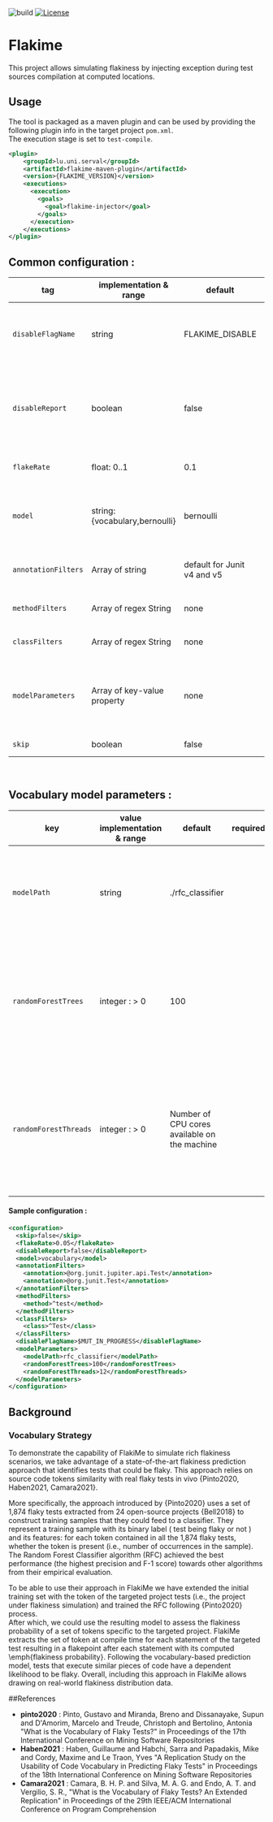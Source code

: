 ![build](https://github.com/UL-SnT-Serval/flakime/actions/workflows/build.yml/badge.svg)
[![License](https://img.shields.io/badge/License-Apache%202.0-blue.svg)](https://opensource.org/licenses/Apache-2.0)

# Flakime 
This project allows simulating flakiness by injecting exception during test sources compilation at computed locations.

## Usage
The tool is packaged as a maven plugin and can be used by providing the following plugin info in the target project `pom.xml`. \
The execution stage is set to `test-compile`.
```xml
<plugin>
    <groupId>lu.uni.serval</groupId>
    <artifactId>flakime-maven-plugin</artifactId>
    <version>{FLAKIME_VERSION}</version>
    <executions>
      <execution>
        <goals>
          <goal>flakime-injector</goal>
        </goals>
      </execution>
    </executions>
</plugin>
```


## Common configuration :
| tag                  | implementation & range                                 | default  | required | description                                                                    |
|----------------------|--------------------------------------------------------|-----------------------|----------|--------------------------------------------------------------------------------|
| `disableFlagName`    | string                                                 | FLAKIME_DISABLE       |          | The environment variable name of the flag disabling flakime   |
| `disableReport`      | boolean                                                | false                 |          | Allows to disable the generation of output files reporting the flake point for each test methods
| `flakeRate`          | float: 0..1                                            | 0.1                  |          | The nominal flake rate you wish to inject   |
| `model`           | string: {vocabulary,bernoulli}                         | bernoulli             |          | The model with which the flakiness probability of a test will be calculated |
| `annotationFilters`    | Array of string                                        | default for Junit v4 and v5                    |       | Test annotation to consider for flakime `@`                   |
| `methodFilters` | Array of regex String                           | none                  |          | Method name to consider for flakime|  
| `classFilters` | Array of regex String                           | none                  |          | Class name to consider for flakime|  
| `modelParameters` | Array of key-value property                            | none                  |          | The parameters specific to each model implementation (see desc. bellow)     |
| `skip` | boolean                           | false                  |          | Skip flakime execution|  
<br>

## Vocabulary model parameters :
| key                   | value implementation & range | default                                            | required                            | description                                                                                               |
|-----------------------|--------------------|----------------------------------------------------|-------------------------------------|-----------------------------------------------------------------------------------------------------------|
| `modelPath`           | string             | ./rfc_classifier                                                 |  | The path to the pre-trained serialized model, if not present a new model will be trained                                                             |
| `randomForestTrees`   | integer : > 0      | 100                                                |                                     | The number of Trees the random forest will be composed of. (No effect if `trainModel` is set to false)    |
| `randomForestThreads` | integer : > 0      | Number of CPU cores available on the machine       |                                     | The number of threads used during the random forest training. (No effect if `trainModel` is set to false) |

#### Sample configuration :
```xml
<configuration>
  <skip>false</skip>  
  <flakeRate>0.05</flakeRate>
  <disableReport>false</disableReport>
  <model>vocabulary</model>
  <annotationFilters>
    <annotation>@org.junit.jupiter.api.Test</annotation>
    <annotation>@org.junit.Test</annotation>
  </annotationFilters>
  <methodFilters>
    <method>^test</method>
  </methodFilters>
  <classFilters>
    <class>^Test</class>
  </classFilters>
  <disableFlagName>$MUT_IN_PROGRESS</disableFlagName>
  <modelParameters>
    <modelPath>rfc_classifier</modelPath>
    <randomForestTrees>100</randomForestTrees>
    <randomForestThreads>12</randomForestThreads>
  </modelParameters>
</configuration>
```
## Background

### Vocabulary Strategy
To demonstrate the capability of FlakiMe to simulate rich flakiness scenarios, we take advantage of a state-of-the-art 
flakiness prediction approach that identifies tests that could be flaky. This approach relies on source code tokens 
similarity with real  flaky tests  in vivo {Pinto2020, Haben2021, Camara2021}.

More specifically, the approach introduced by {Pinto2020} uses a set of 1,874 flaky tests extracted from 24 open-source projects
{Bell2018} to construct training samples that they could feed to a classifier. They represent a training sample with its binary label 
( test being flaky or not ) and its features: for each token contained in all the 1,874 flaky tests, whether the token is present 
(i.e., number of occurrences in the sample). The Random Forest Classifier algorithm (RFC) achieved the best performance 
(the highest precision and F-$1$ score) towards other algorithms from their empirical evaluation.

To be able to use their approach in FlakiMe we have extended the initial training set with the token of the targeted 
project tests (i.e., the project under flakiness simulation) and trained the RFC following {Pinto2020} process.  
After which, we could use the resulting model to assess the flakiness probability of a set of tokens specific to the targeted project. 
FlakiMe extracts the set of token at compile time for each statement of the targeted test resulting in a flakepoint after 
each statement with its computed \emph{flakiness probability}. 
Following the vocabulary-based prediction model, tests that execute similar pieces of code have a dependent likelihood to be flaky.
Overall, including this approach in FlakiMe allows drawing on real-world flakiness distribution data.

##References

 - **pinto2020** : Pinto, Gustavo and Miranda, Breno and Dissanayake, Supun and D'Amorim, Marcelo and Treude, Christoph and Bertolino, Antonia
"What is the Vocabulary of Flaky Tests?" in Proceedings of the 17th International Conference on Mining Software Repositories
 - **Haben2021** : Haben, Guillaume and Habchi, Sarra and Papadakis, Mike and Cordy, Maxime and Le Traon, Yves 
   "A Replication Study on the Usability of Code Vocabulary in Predicting Flaky Tests" in Proceedings of the 18th International Conference on Mining Software Repositories
 - **Camara2021** : Camara, B. H. P. and Silva, M. A. G. and Endo, A. T. and Vergilio, S. R.,
    "What is the Vocabulary of Flaky Tests? An Extended Replication" in Proceedings of the 29th IEEE/ACM International Conference on Program Comprehension


